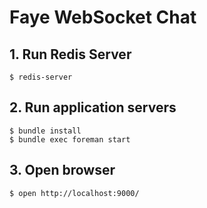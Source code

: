Faye WebSocket Chat
===================

## 1. Run Redis Server

    $ redis-server

## 2. Run application servers

    $ bundle install
    $ bundle exec foreman start

## 3. Open browser

    $ open http://localhost:9000/

